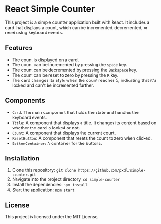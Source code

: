 # React Simple Counter

This project is a simple counter application built with React. It includes a card that displays a count, which can be incremented, decremented, or reset using keyboard events.

## Features

- The count is displayed on a card.
- The count can be incremented by pressing the `Space` key.
- The count can be decremented by pressing the `Backspace` key.
- The count can be reset to zero by pressing the `R` key.
- The card changes its style when the count reaches 5, indicating that it's locked and can't be incremented further.

## Components

- `Card`: The main component that holds the state and handles the keyboard events.
- `Title`: A component that displays a title. It changes its content based on whether the card is locked or not.
- `Count`: A component that displays the current count.
- `ResetButton`: A component that resets the count to zero when clicked.
- `ButtonContainer`: A container for the buttons.

## Installation

1. Clone this repository: `git clone https://github.com/pxdl/simple-counter.git`
2. Navigate into the project directory: `cd simple-counter`
3. Install the dependencies: `npm install`
4. Start the application: `npm start`

## License

This project is licensed under the MIT License.
